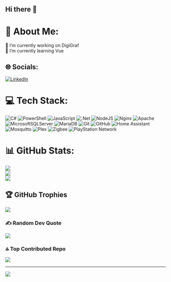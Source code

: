 ## Hi there 👋

# 💫 About Me:
🔭 I’m currently working on DigiGraf<br>🌱 I’m currently learning Vue


## 🌐 Socials:
[![LinkedIn](https://img.shields.io/badge/LinkedIn-%230077B5.svg?logo=linkedin&logoColor=white)](https://linkedin.com/in/patrick-stel) 

# 💻 Tech Stack:
![C#](https://img.shields.io/badge/c%23-%23239120.svg?style=flat&logo=csharp&logoColor=white) ![PowerShell](https://img.shields.io/badge/PowerShell-%235391FE.svg?style=flat&logo=powershell&logoColor=white) ![JavaScript](https://img.shields.io/badge/javascript-%23323330.svg?style=flat&logo=javascript&logoColor=%23F7DF1E) ![.Net](https://img.shields.io/badge/.NET-5C2D91?style=flat&logo=.net&logoColor=white) ![NodeJS](https://img.shields.io/badge/node.js-6DA55F?style=flat&logo=node.js&logoColor=white) ![Nginx](https://img.shields.io/badge/nginx-%23009639.svg?style=flat&logo=nginx&logoColor=white) ![Apache](https://img.shields.io/badge/apache-%23D42029.svg?style=flat&logo=apache&logoColor=white) ![MicrosoftSQLServer](https://img.shields.io/badge/Microsoft%20SQL%20Server-CC2927?style=flat&logo=microsoft%20sql%20server&logoColor=white) ![MariaDB](https://img.shields.io/badge/MariaDB-003545?style=flat&logo=mariadb&logoColor=white) ![Git](https://img.shields.io/badge/git-%23F05033.svg?style=flat&logo=git&logoColor=white) ![GitHub](https://img.shields.io/badge/github-%23121011.svg?style=flat&logo=github&logoColor=white) ![Home Assistant](https://img.shields.io/badge/home%20assistant-%2341BDF5.svg?style=flat&logo=home-assistant&logoColor=white) ![Mosquitto](https://img.shields.io/badge/mosquitto-%233C5280.svg?style=flat&logo=eclipsemosquitto&logoColor=white) ![Plex](https://img.shields.io/badge/plex-%23E5A00D.svg?style=flat&logo=plex&logoColor=white) ![Zigbee](https://img.shields.io/badge/zigbee-%23EB0443.svg?style=flat&logo=zigbee&logoColor=white) ![PlayStation Network](https://img.shields.io/badge/PSN-%230070D1.svg?style=flat&logo=Playstation&logoColor=white)
# 📊 GitHub Stats:
![](https://github-readme-stats.vercel.app/api?username=PatrickSt1991&theme=dark&hide_border=false&include_all_commits=true&count_private=true)<br/>
![](https://github-readme-streak-stats.herokuapp.com/?user=PatrickSt1991&theme=dark&hide_border=false)<br/>
![](https://github-readme-stats.vercel.app/api/top-langs/?username=PatrickSt1991&theme=dark&hide_border=false&include_all_commits=true&count_private=true&layout=compact)

## 🏆 GitHub Trophies
![](https://github-profile-trophy.vercel.app/?username=PatrickSt1991&theme=codeSTACKr&no-frame=false&no-bg=true&margin-w=4)

### ✍️ Random Dev Quote
![](https://quotes-github-readme.vercel.app/api?type=horizontal&theme=radical)

### 🔝 Top Contributed Repo
![](https://github-contributor-stats.vercel.app/api?username=PatrickSt1991&limit=5&theme=codeSTACKr&combine_all_yearly_contributions=true)

---
[![](https://visitcount.itsvg.in/api?id=PatrickSt1991&icon=0&color=0)](https://visitcount.itsvg.in)

<!-- Proudly created with GPRM ( https://gprm.itsvg.in ) -->
